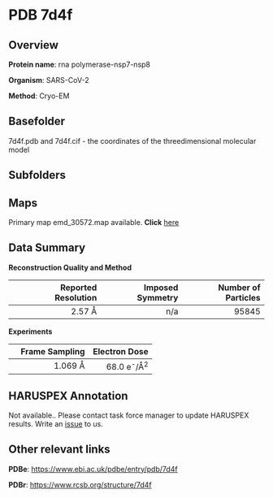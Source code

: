 # PDB 7d4f

## Overview

**Protein name**: rna polymerase-nsp7-nsp8

**Organism**: SARS-CoV-2

**Method**: Cryo-EM



## Basefolder

7d4f.pdb and 7d4f.cif - the coordinates of the threedimensional molecular model

## Subfolders









## Maps

Primary map emd_30572.map available. **Click** [here](http://ftp.wwpdb.org/pub/emdb/structures/EMD-30572/map/) 

## Data Summary
**Reconstruction Quality and Method**

|   | Reported Resolution | Imposed Symmetry | Number of Particles |
|---|-------------:|----------------:|--------------:|
|   |2.57 Å|n/a|95845|

**Experiments**

|   | Frame Sampling | Electron Dose |
|---|-------------:|----------------:|
|   |1.069 Å|68.0 e<sup>-</sup>/Å<sup>2</sup>|

## HARUSPEX Annotation

Not available.. Please contact task force manager to update HARUSPEX results. Write an [issue](https://github.com/thorn-lab/coronavirus_structural_task_force/issues) to us.

## Other relevant links 
**PDBe**:  https://www.ebi.ac.uk/pdbe/entry/pdb/7d4f
 
**PDBr**: https://www.rcsb.org/structure/7d4f 
